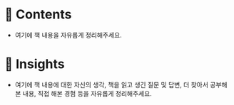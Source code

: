 # 📝 Contents

- 여기에 책 내용을 자유롭게 정리해주세요.

# 💭 Insights

- 여기에 책 내용에 대한 자신의 생각, 책을 읽고 생긴 질문 및 답변, 더 찾아서 공부해 본 내용, 직접 해본 경험 등을 자유롭게 정리해주세요.
